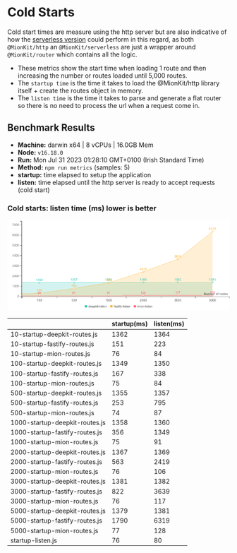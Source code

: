 # Cold Starts

Cold start times are measure using the http server but are also indicative of how the [serverless version](https://github.com/MionKit/mion/tree/master/packages/serverless) could perform in this regard, as both `@MionKit/http` an `@MionKit/serverless` are just a wrapper around `@MionKit/router` which contains all the logic.

- These metrics show the start time when loading 1 route and then increasing the number or routes loaded until 5,000 routes.
- The `startup time` is the time it takes to load the @MionKit/http library itself + create the routes object in memory.
- The `listen time` is the time it takes to parse and generate a flat router so there is no need to process the url when a request come in.

## Benchmark Results
* __Machine:__ darwin x64 | 8 vCPUs | 16.0GB Mem
* __Node:__ `v16.18.0`
* __Run:__ Mon Jul 31 2023 01:28:10 GMT+0100 (Irish Standard Time)
* __Method:__ `npm run metrics` (samples: 5)
* __startup:__ time elapsed to setup the application
* __listen:__ time elapsed until the http server is ready to accept requests (cold start)

### Cold starts:  listen time (ms) lower is better 

![benchmarks](assets/public/charts/cold-starts.png)



  | | startup(ms) | listen(ms) |
  |-| -           | -          |
| 10-startup-deepkit-routes.js | 1362 | 1364 |
| 10-startup-fastify-routes.js | 151 | 223 |
| 10-startup-mion-routes.js | 76 | 84 |
| 100-startup-deepkit-routes.js | 1349 | 1350 |
| 100-startup-fastify-routes.js | 167 | 338 |
| 100-startup-mion-routes.js | 75 | 84 |
| 500-startup-deepkit-routes.js | 1355 | 1357 |
| 500-startup-fastify-routes.js | 253 | 795 |
| 500-startup-mion-routes.js | 74 | 87 |
| 1000-startup-deepkit-routes.js | 1358 | 1360 |
| 1000-startup-fastify-routes.js | 356 | 1349 |
| 1000-startup-mion-routes.js | 75 | 91 |
| 2000-startup-deepkit-routes.js | 1367 | 1369 |
| 2000-startup-fastify-routes.js | 563 | 2419 |
| 2000-startup-mion-routes.js | 76 | 106 |
| 3000-startup-deepkit-routes.js | 1381 | 1382 |
| 3000-startup-fastify-routes.js | 822 | 3639 |
| 3000-startup-mion-routes.js | 76 | 117 |
| 5000-startup-deepkit-routes.js | 1379 | 1381 |
| 5000-startup-fastify-routes.js | 1790 | 6319 |
| 5000-startup-mion-routes.js | 77 | 128 |
| startup-listen.js | 76 | 80 |
